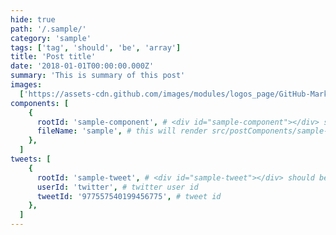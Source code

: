 ```yaml
---
hide: true
path: '/.sample/'
category: 'sample'
tags: ['tag', 'should', 'be', 'array']
title: 'Post title'
date: '2018-01-01T00:00:00.000Z'
summary: 'This is summary of this post'
images:
  ['https://assets-cdn.github.com/images/modules/logos_page/GitHub-Mark.png']
components: [
    {
      rootId: 'sample-component', # <div id="sample-component"></div> should be in contents
      fileName: 'sample', # this will render src/postComponents/sample-component/index.jsx
    },
  ]
tweets: [
    {
      rootId: 'sample-tweet', # <div id="sample-tweet"></div> should be in contents
      userId: 'twitter', # twitter user id
      tweetId: '977557540199456775', # tweet id
    },
  ]
---
```


<div id="sample-component"></div>
<div id="sample-tweet"></div>
